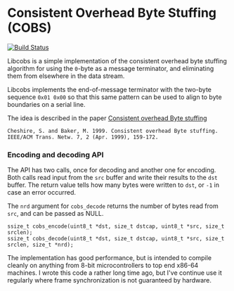 # Consistent Overhead Byte Stuffing (COBS)

[![Build Status](https://travis-ci.org/aki5/libcobs.svg?branch=master)](https://travis-ci.org/aki5/libcobs)

Libcobs is a simple implementation of the consistent overhead byte stuffing algorithm for using the `0`-byte as a message terminator, and eliminating them from elsewhere in the data stream.

Libcobs implements the end-of-message terminator with the two-byte sequence `0x01 0x00` so that this same pattern can be used to align to byte boundaries on a serial line.

The idea is described in the paper [Consistent overhead Byte stuffing](http://www.stuartcheshire.org/papers/cobsforton.pdf)

```
Cheshire, S. and Baker, M. 1999. Consistent overhead Byte stuffing.
IEEE/ACM Trans. Netw. 7, 2 (Apr. 1999), 159-172.
```


### Encoding and decoding API

The API has two calls, once for decoding and another one for encoding.
Both calls read input from the `src` buffer and write their results to the `dst` buffer. The return value tells how many bytes were written to `dst`, or `-1` in case an error occurred.

The `nrd` argument for `cobs_decode` returns the number of bytes read from `src`, and can be passed as NULL.

```
ssize_t cobs_encode(uint8_t *dst, size_t dstcap, uint8_t *src, size_t srclen);
ssize_t cobs_decode(uint8_t *dst, size_t dstcap, uint8_t *src, size_t srclen, size_t *nrd);
```

The implementation has good performance, but is intended to compile cleanly on anything from 8-bit microcontrollers to top end x86-64 machines. I wrote this code a rather long time ago, but I've continue use it regularly where frame synchronization is not guaranteed by hardware.